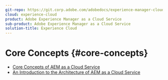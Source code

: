 ```yaml
---
git-repo: https://git.corp.adobe.com/adobedocs/experience-manager-cloud-service.en
cloud: experience-cloud
product: Adobe Experience Manager as a Cloud Service
sub-product: Adobe Experience Manager as a Cloud Service
solution-title: Experience Cloud
---
```


# Core Concepts {#core-concepts}

+ [Core Concepts of AEM as a Cloud Service](/help/core-concepts/home.md)
+ [An Introduction to the Architecture of AEM as a Cloud Service](architecture.md)